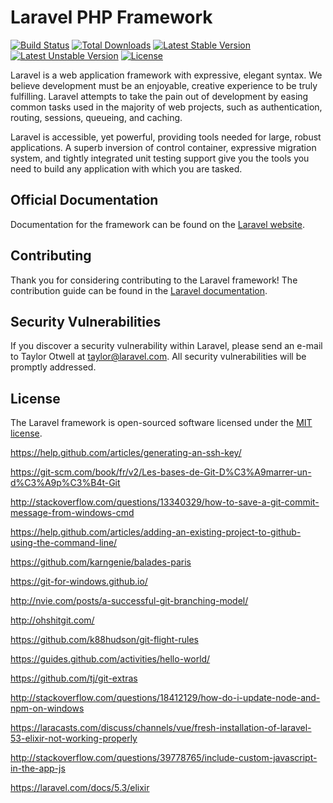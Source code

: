 # Laravel PHP Framework

[![Build Status](https://travis-ci.org/laravel/framework.svg)](https://travis-ci.org/laravel/framework)
[![Total Downloads](https://poser.pugx.org/laravel/framework/d/total.svg)](https://packagist.org/packages/laravel/framework)
[![Latest Stable Version](https://poser.pugx.org/laravel/framework/v/stable.svg)](https://packagist.org/packages/laravel/framework)
[![Latest Unstable Version](https://poser.pugx.org/laravel/framework/v/unstable.svg)](https://packagist.org/packages/laravel/framework)
[![License](https://poser.pugx.org/laravel/framework/license.svg)](https://packagist.org/packages/laravel/framework)

Laravel is a web application framework with expressive, elegant syntax. We believe development must be an enjoyable, creative experience to be truly fulfilling. Laravel attempts to take the pain out of development by easing common tasks used in the majority of web projects, such as authentication, routing, sessions, queueing, and caching.

Laravel is accessible, yet powerful, providing tools needed for large, robust applications. A superb inversion of control container, expressive migration system, and tightly integrated unit testing support give you the tools you need to build any application with which you are tasked.

## Official Documentation

Documentation for the framework can be found on the [Laravel website](http://laravel.com/docs).

## Contributing

Thank you for considering contributing to the Laravel framework! The contribution guide can be found in the [Laravel documentation](http://laravel.com/docs/contributions).

## Security Vulnerabilities

If you discover a security vulnerability within Laravel, please send an e-mail to Taylor Otwell at taylor@laravel.com. All security vulnerabilities will be promptly addressed.

## License

The Laravel framework is open-sourced software licensed under the [MIT license](http://opensource.org/licenses/MIT).

https://help.github.com/articles/generating-an-ssh-key/

https://git-scm.com/book/fr/v2/Les-bases-de-Git-D%C3%A9marrer-un-d%C3%A9p%C3%B4t-Git

http://stackoverflow.com/questions/13340329/how-to-save-a-git-commit-message-from-windows-cmd

https://help.github.com/articles/adding-an-existing-project-to-github-using-the-command-line/

https://github.com/karngenie/balades-paris

https://git-for-windows.github.io/

http://nvie.com/posts/a-successful-git-branching-model/

http://ohshitgit.com/

https://github.com/k88hudson/git-flight-rules

https://guides.github.com/activities/hello-world/

https://github.com/tj/git-extras

http://stackoverflow.com/questions/18412129/how-do-i-update-node-and-npm-on-windows

https://laracasts.com/discuss/channels/vue/fresh-installation-of-laravel-53-elixir-not-working-properly

http://stackoverflow.com/questions/39778765/include-custom-javascript-in-the-app-js

https://laravel.com/docs/5.3/elixir